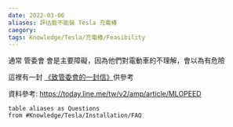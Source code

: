 ```yaml
---
date: 2022-03-06
aliases: 評估能不能裝 Tesla 充電椿
caegory:
tags: Knowledge/Tesla/充電椿/Feasibility
---
```


通常 管委會 會是主要障礙，因為他們對電動車的不理解，會以為有危險

這裡有一封 [《致管委會的一封信》](https://docs.google.com/document/d/1XuYxHsGyajByMujzUsFSu71dRFuhs6QFu3yjvs-8ajM/edit?usp=sharing)供參考
 
 資料參考: https://today.line.me/tw/v2/amp/article/MLOPEED
 
```dataview
table aliases as Questions
from #Knowledge/Tesla/Installation/FAQ 
```

